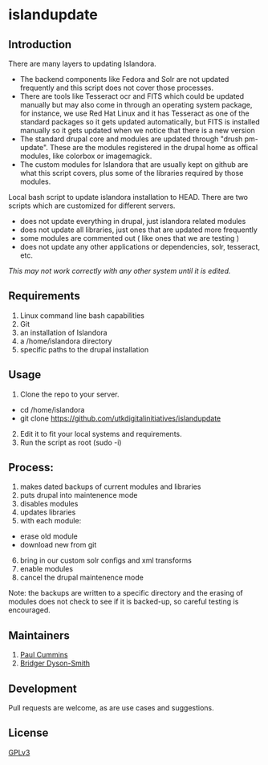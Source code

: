 # islandupdate

## Introduction

  There are many layers to updating Islandora.
  
* The backend components like Fedora and Solr are not updated frequently and this script does not cover those processes.
* There are tools like Tesseract ocr and FITS which could be updated manually but may also come in through an operating
 system package, for instance, we use Red Hat Linux and it has Tesseract as one of the standard packages so it gets updated automatically, but FITS is installed manually so it gets updated when we notice that there is a new version
* The standard drupal core and modules are updated through "drush pm-update". These are the modules registered in the drupal home as offical modules, like colorbox or imagemagick.
* The custom modules for Islandora that are usually kept on github are what this script covers, plus some of the libraries required by those modules.

Local bash script to update islandora installation to HEAD. There are two scripts
 which are customized for different servers.

* does not update everything in drupal, just islandora related modules
* does not update all libraries, just ones that are updated more frequently
* some modules are commented out ( like ones that we are testing )
* does not update any other applications or dependencies, solr, tesseract, etc.

_This may not work correctly with any other system until it is edited._

## Requirements
1. Linux command line bash capabilities
2. Git
3. an installation of Islandora
4. a /home/islandora directory
5. specific paths to the drupal installation

## Usage

1. Clone the repo to your server.
 - cd /home/islandora
 - git clone https://github.com/utkdigitalinitiatives/islandupdate
2. Edit it to fit your local systems and requirements.
3. Run the script as root (sudo -i)

## Process:

1. makes dated backups of current modules and libraries
2. puts drupal into maintenence mode
3. disables modules
4. updates libraries
5. with each module:
  - erase old module
  - download new from git
6. bring in our custom solr configs and xml transforms
7. enable modules
8. cancel the drupal maintenence mode

Note:  the backups are written to a specific directory
 and the erasing of modules does not check to see if it is backed-up, so
careful testing is encouraged.

## Maintainers
1. [Paul Cummins](https://github.com/pc37utn)
2. [Bridger Dyson-Smith](https://github.com/CanOfBees)
## Development

Pull requests are welcome, as are use cases and suggestions.

## License

[GPLv3](http://www.gnu.org/licenses/gpl-3.0.txt)
